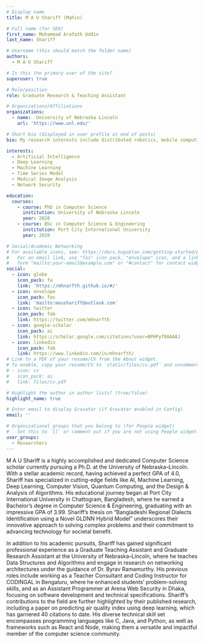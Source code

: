 ```yaml
---
# Display name
title: M A U Shariff (Mahin)

# Full name (for SEO)
first_name: Mohammad Arafath Uddin
last_name: Shariff

# Username (this should match the folder name)
authors:
  - M A U Shariff

# Is this the primary user of the site?
superuser: true

# Role/position
role: Graduate Research & Teaching Assistant

# Organizations/Affiliations
organizations:
  - name:  University of Nebraska Lincoln
    url: 'https://www.unl.edu/'

# Short bio (displayed in user profile at end of posts)
bio: My research interests include distributed robotics, mobile computing and programmable matter.

interests:
  - Artificial Intelligence
  - Deep Learning
  - Machine Learning
  - Time Series Model
  - Medical Image Analysis
  - Network Security

education:
  courses:
    - course: PhD in Computer Science
      institution: University of Nebraska Lincoln
      year: 2028
    - course: BSc in Computer Science & Engineering
      institution: Port City International University
      year: 2020

# Social/Academic Networking
# For available icons, see: https://docs.hugoblox.com/getting-started/page-builder/#icons
#   For an email link, use "fas" icon pack, "envelope" icon, and a link in the
#   form "mailto:your-email@example.com" or "#contact" for contact widget.
social:
  - icon: globe
    icon_pack: fa
    link: 'https://mhnarfth.github.io/#/'
  - icon: envelope
    icon_pack: fas
    link: 'mailto:maushariff@outlook.com'
  - icon: twitter
    icon_pack: fab
    link: https://twitter.com/mhnarfth
  - icon: google-scholar
    icon_pack: ai
    link: https://scholar.google.com/citations?user=BPHPyf0AAAAJ
  - icon: linkedin
    icon_pack: fab
    link: https://www.linkedin.com/in/mhnarfth/
# Link to a PDF of your resume/CV from the About widget.
# To enable, copy your resume/CV to `static/files/cv.pdf` and uncomment the lines below.
# - icon: cv
#   icon_pack: ai
#   link: files/cv.pdf

# Highlight the author in author lists? (true/false)
highlight_name: true

# Enter email to display Gravatar (if Gravatar enabled in Config)
email: ''

# Organizational groups that you belong to (for People widget)
#   Set this to `[]` or comment out if you are not using People widget.
user_groups:
  - Researchers
---
```


M A U Shariff is a highly accomplished and dedicated Computer Science scholar currently pursuing a Ph.D. at the University of Nebraska–Lincoln. With a stellar academic record, having achieved a perfect GPA of 4.0, Shariff has specialized in cutting-edge fields like AI, Machine Learning, Deep Learning, Computer Vision, Quantum Computing, and the Design & Analysis of Algorithms. His educational journey began at Port City International University in Chattogram, Bangladesh, where he earned a Bachelor’s degree in Computer Science & Engineering, graduating with an impressive GPA of 3.99. Shariff’s thesis on “Bangladeshi Regional Dialects Identification using a Novel GLDNN Hybrid Model” underscores their innovative approach to solving complex problems and their commitment to advancing technology for societal benefit.

In addition to his academic pursuits, Shariff has gained significant professional experience as a Graduate Teaching Assistant and Graduate Research Assistant at the University of Nebraska–Lincoln, where he teaches Data Structures and Algorithms and engage in research on networking architectures under the guidance of Dr. Byrav Ramamurthy. His previous roles include working as a Teacher Consultant and Coding Instructor for CODINGAL in Bengaluru, where he enhanced students’ problem-solving skills, and as an Assistant Programmer at Arena Web Security in Dhaka, focusing on software development and technical specifications. Shariff’s contributions to the field are further highlighted by their published research, including a paper on predicting air quality index using deep learning, which has garnered 40 citations to date. His diverse technical skill set encompasses programming languages like C, Java, and Python, as well as frameworks such as React and Node, making them a versatile and impactful member of the computer science community.
